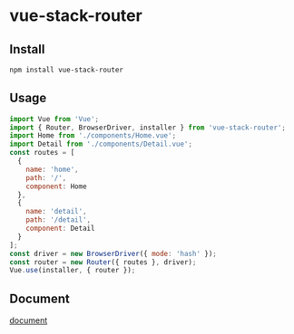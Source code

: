# vue-stack-router

## Install

```bash
npm install vue-stack-router
```

## Usage

```js
import Vue from 'Vue';
import { Router, BrowserDriver, installer } from 'vue-stack-router';
import Home from './components/Home.vue';
import Detail from './components/Detail.vue';
const routes = [
  {
    name: 'home',
    path: '/',
    component: Home
  },
  {
    name: 'detail',
    path: '/detail',
    component: Detail
  }
];
const driver = new BrowserDriver({ mode: 'hash' });
const router = new Router({ routes }, driver);
Vue.use(installer, { router });
```

## Document
[document](https://luojilab.github.io/vue-stack-router/)